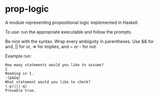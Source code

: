 # prop-logic
A module representing propositional logic implemented in Haskell.

To use: run the appropriate executable and follow the prompts.

Be nice with the syntax. Wrap every ambiguity in parentheses. Use && for and, || for or, => for implies, and ~ or - for not.

Example run:
```
How many statements would you like to assume?
1
Reading in 1.
-(p&&q)
What statement would you like to check?
(-p)||(-q)
Provable true.
```
